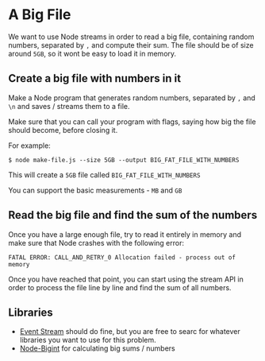# A Big File

We want to use Node streams in order to read a big file, containing random numbers, separated by `,` and compute their sum.
The file should be of size around `5GB`, so it wont be easy to load it in memory.

## Create a big file with numbers in it

Make a Node program that generates random numbers, separated by `,` and `\n` and saves / streams them to a file.

Make sure that you can call your program with flags, saying how big the file should become, before closing it.

For example:

```
$ node make-file.js --size 5GB --output BIG_FAT_FILE_WITH_NUMBERS
```

This will create a `5GB` file called `BIG_FAT_FILE_WITH_NUMBERS`


You can support the basic measurements - `MB` and `GB`

## Read the big file and find the sum of the numbers

Once you have a large enough file, try to read it entirely in memory and make sure that Node crashes with the following error:

```
FATAL ERROR: CALL_AND_RETRY_0 Allocation failed - process out of memory
```

Once you have reached that point, you can start using the stream API in order to process the file line by line and find the sum of all numbers.

## Libraries

* [Event Stream](https://github.com/dominictarr/event-stream) should do fine, but you are free to searc for whatever libraries you want to use for this problem.
* [Node-Bigint](https://github.com/substack/node-bigint) for calculating big sums / numbers